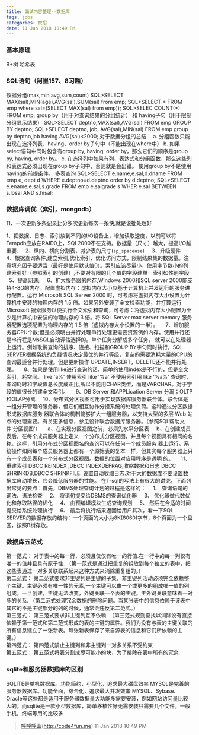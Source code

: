 ```yaml
---
title: 面试内容整理--数据库
tags: jobs
categories: 校招
date: 11 Jan 2018 10:49 PM
---
```

### 基本原理
B+树 哈希表
### SQL语句（阿里157、8习题）
数据分组(max,min,avg,sum,count)
	SQL>SELECT MAX(sal),MIN(age),AVG(sal),SUM(sal) from emp;
	SQL>SELECT * FROM emp where sal=(SELECT MAX(sal) from emp));
	SQL>SELEC COUNT(*) FROM emp;
group by（用于对查询结果的分组统计） 和 having子句（用于限制分组显示结果）
	SQL>SELECT deptno,MAX(sal),AVG(sal) FROM emp GROUP BY deptno;
	SQL>SELECT deptno, job, AVG(sal),MIN(sal) FROM emp group by deptno,job having AVG(sal)<2000;
对于数据分组的总结：
a. 分组函数只能出现在选择列表、having、order by子句中（不能出现在where中）
b. 如果select语句中同时包含有group by, having, order by，那么它们的顺序是group by, having, order by。
c. 在选择列中如果有列、表达式和分组函数，那么这些列和表达式必须出现在group by子句中，否则就是会出错。
使用group by不是使用having的前提条件。
多表查询
	SQL>SELECT e.name,e.sal,d.dname FROM emp e, dept d WHERE e.deptno=d.deptno order by d.deptno;
	SQL>SELECT e.ename,e.sal,s.grade FROM emp e,salgrade s WHER e.sal BETWEEN s.losal AND s.hisal;
### 数据库调优（索引，mongodb）
11、一次更新多条记录比分多次更新每次一条快,就是说批处理好

1、把数据、日志、索引放到不同的I/O设备上，增加读取速度，以前可以将Tempdb应放在RAID0上，SQL2000不在支持。数据量（尺寸）越大，提高I/O越重要.   
  2、纵向、横向分割表，减少表的尺寸(`sp_spaceuse`)   
  3、升级硬件   
  4、根据查询条件,建立索引,优化索引、优化访问方式，限制结果集的数据量。注意填充因子要适当（最好是使用默认值0）。索引应该尽量小，使用字节数小的列建索引好（参照索引的创建）,不要对有限的几个值的字段建单一索引如性别字段   
  5、提高网速;   
  6、扩大服务器的内存,Windows 2000和SQL server 2000能支持4-8G的内存。配置虚拟内存：虚拟内存大小应基于计算机上并发运行的服务进行配置。运行 Microsoft SQL Server 2000 时，可考虑将虚拟内存大小设置为计算机中安装的物理内存的 1.5 倍。如果另外安装了全文检索功能，并打算运行 Microsoft 搜索服务以便执行全文索引和查询，可考虑：将虚拟内存大小配置为至少是计算机中安装的物理内存的 3 倍。将 SQL Server max server memory 服务器配置选项配置为物理内存的 1.5 倍（虚拟内存大小设置的一半）。   
  7、增加服务器CPU个数;但是必须明白并行处理串行处理更需要资源例如内存。使用并行还是串行程是MsSQL自动评估选择的。单个任务分解成多个任务， 就可以在处理器上运行。例如耽搁查询的排序、连接、扫描和GROUP BY字句同时执行，SQL SERVER根据系统的负载情况决定最优的并行等级，复杂的需要消耗大量的CPU的查询最适合并行处理。但是更新操作 UPDATE,INSERT，DELETE还不能并行处理。   
  8、如果是使用like进行查询的话，简单的使用index是不行的，但是全文索引，耗空间。 like 'a%' 使用索引 like '%a' 不使用索引用 like '%a%' 查询时，查询耗时和字段值总长度成正比,所以不能用CHAR类型，而是VARCHAR。对于字段的值很长的建全文索引。   
  9、DB Server 和APPLication Server 分离；OLTP和OLAP分离   
  10、分布式分区视图可用于实现数据库服务器联合体。联合体是一组分开管理的服务器，但它们相互协作分担系统的处理负荷。这种通过分区数据形成数据库服务 器联合体的机制能够扩大一组服务器，以支持大型的多层 Web 站点的处理需要。有关更多信息，参见设计联合数据库服务器。（参照SQL帮助文件'分区视图'）  
  a、在实现分区视图之前，必须先水平分区表   
  b、在创建成员表后，在每个成员服务器上定义一个分布式分区视图，并且每个视图具有相同的名称。这样，引用分布式分区视图名的查询可以在任何一个成员服务 器上运行。系统操作如同每个成员服务器上都有一个原始表的复本一样，但其实每个服务器上只有一个成员表和一个分布式分区视图。数据的位置对应用程序是透明 的。  
  11、重建索引 DBCC REINDEX ,DBCC INDEXDEFRAG,收缩数据和日志 DBCC SHRINKDB,DBCC SHRINKFILE. 设置自动收缩日志.对于大的数据库不要设置数据库自动增长，它会降低服务器的性能。 在T-sql的写法上有很大的讲究，下面列出常见的要点：首先，DBMS处理查询计划的过程是这样的：  
  1、 查询语句的词法、语法检查   
  2、 将语句提交给DBMS的查询优化器   
  3、 优化器做代数优化和存取路径的优化   
  4、 由预编译模块生成查询规划   
  5、 然后在合适的时间提交给系统处理执行   
  6、 最后将执行结果返回给用户其次，看一下SQL SERVER的数据存放的结构：一个页面的大小为8K(8060)字节，8个页面为一个盘区，按照B树存放。  
### 数据库五范式
第一范式：
对于表中的每一行，必须且仅仅有唯一的行值.在一行中的每一列仅有唯一的值并且具有原子性. 
（第一范式是通过把重复的组放到每个独立的表中，把这些表通过一对多关联联系起来这种方式来消除重复组的。）  
第二范式：
第二范式要求非主键列是主键的子集，非主键列活动必须完全依赖整个主键。主键必须有唯一性的元素,一个主键可以由一个或更多的组成唯一值的列组成。一旦创建，主键无法改变，外键关联一个表的主键。主外键关联意味着一对多的关系.
（第二范式处理冗余数据的删除问题。当某张表中的信息依赖于该表中其它的不是主键部分的列的时候，通常会违反第二范式。）  
第三范式：
第三范式要求非主键列互不依赖.
（第三范式规则查找以消除没有直接依赖于第一范式和第二范式形成的表的主键的属性。我们为没有与表的主键关联的所有信息建立了一张新表。每张新表保存了来自源表的信息和它们所依赖的主键。）  
第四范式：
第四范式禁止主键列和非主键列一对多关系不受约束  
第五范式：
第五范式将表分割成尽可能小的块，为了排除在表中所有的冗余. 
### sqlite和服务器数据库的区别
SQLITE是单机数据库。功能简约，小型化，追求最大磁盘效率
MYSQL是完善的服务器数据库。功能全面，综合化，追求最大并发效率
MYSQL、Sybase、Oracle等这些都是适用于服务器数据量大功能多需要安装，例如网站访问量比较大的。而sqlite是一款小型数据库，简单移植性好无需安装只需要几个文件。一般手机，终端等用的比较多


> [呼呼呼山]()(http://code4fun.me)
> 11 Jan 2018 10:49 PM 

